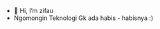 - 👋 Hi, I’m zifau
- Ngomongin Teknologi Gk ada habis - habisnya   :)

<!---
zifaucode/zifaucode is a ✨ special ✨ repository because its `README.md` (this file) appears on your GitHub profile.
You can click the Preview link to take a look at your changes.
--->

